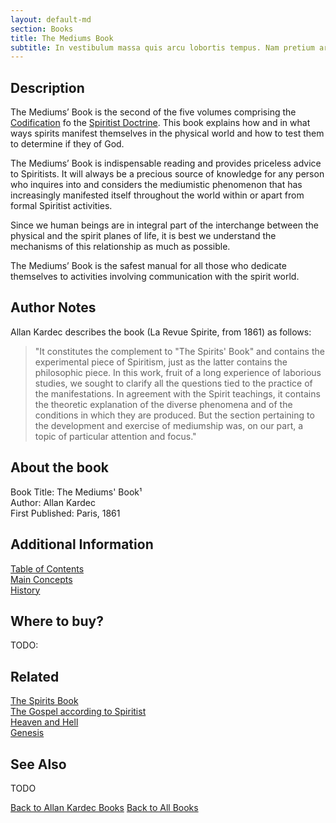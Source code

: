 ```yaml
---
layout: default-md
section: Books
title: The Mediums Book
subtitle: In vestibulum massa quis arcu lobortis tempus. Nam pretium arcu in odio vulputate luctus.
---
```


## Description
The Mediums’ Book is the second of the five volumes comprising the [Codification](/spiritism/codification) fo the [Spiritist Doctrine](/spiritism). This book explains how and in what ways spirits manifest themselves in the physical world and how to test them to determine if they of God.

The Mediums’ Book is indispensable reading and provides priceless advice to Spiritists.  It will always be a precious source of knowledge for any person who inquires into and considers the mediumistic phenomenon that has increasingly manifested itself throughout the world within or apart from formal Spiritist activities. 

Since we human beings are in integral part of the interchange between the physical and the spirit planes of life, it is best we understand the mechanisms of this relationship as much as possible. 

The Mediums’ Book is the safest manual for all those who dedicate themselves to activities involving communication with the spirit world.  

## Author Notes
Allan Kardec describes the book (La Revue Spirite, from 1861) as follows: 
> "It constitutes the complement to "The Spirits' Book" and contains the experimental piece of Spiritism, just as the latter contains the philosophic piece.  In this work, fruit of a long experience of laborious studies, we sought to clarify all the questions tied to the practice of the manifestations.  In agreement with the Spirit teachings, it contains the theoretic explanation of the diverse phenomena and of the conditions in which they are produced.  But the section pertaining to the development and exercise of mediumship was, on our part, a topic of particular attention and focus." 

## About the book
Book Title: The Mediums' Book¹  
Author: Allan Kardec   
First Published: Paris, 1861  


## Additional Information
[Table of Contents](contents)  
[Main Concepts](concepts)  
[History](history)  

## Where to buy?
TODO:

## Related
[The Spirits Book](../spirits-book)  
[The Gospel according to Spiritist](../gospel-according-spiritism)  
[Heaven and Hell](../heaven-and-hell)  
[Genesis](../genesis)  


## See Also
TODO

<a href="/books/allan-kardec" class="button">Back to Allan Kardec Books</a>
<a href="/books" class="button">Back to All Books</a>

